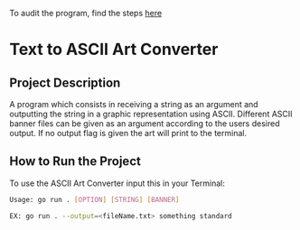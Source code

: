 To audit the program, find the steps [here](https://github.com/01-edu/public/tree/master/subjects/ascii-art/output)

# Text to ASCII Art Converter

## Project Description

A program which consists in receiving a string as an argument and outputting the string in a graphic representation using ASCII. Different ASCII banner files can be given as an argument according to the users desired output. If no output flag is given the art will print to the terminal.

## How to Run the Project

To use the ASCII Art Converter input this in your Terminal:
```bash
Usage: go run . [OPTION] [STRING] [BANNER]

EX: go run . --output=<fileName.txt> something standard

```
